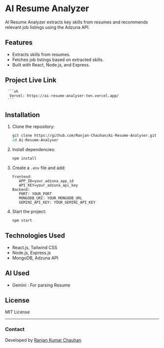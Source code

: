 # AI Resume Analyzer

AI Resume Analyzer extracts key skills from resumes and recommends relevant job listings using the Adzuna API.

## Features
- Extracts skills from resumes.
- Fetches job listings based on extracted skills.
- Built with React, Node.js, and Express.

## Project Live Link 
     ```sh
      Vercel: https://ai-resume-analyser-ten.vercel.app/
     ```
     
## Installation
1. Clone the repository:  
   ```sh
   git clone https://github.com/Ranjan-Chauhan/Ai-Resume-Analyser.git
   cd Ai-Resume-Analyser
   ```
2. Install dependencies:  
   ```sh
   npm install
   ```
3. Create a `.env` file and add:  
   ```env
   Frontend:
      APP_ID=your_adzuna_app_id
      API_KEY=your_adzuna_api_key
   Backend:
      PORT: YOUR_PORT
      MONGODB_URI: YOUR_MONGODB_URL
      GEMINI_API_KEY: YOUR_GEMINI_API_KEY
   ```
4. Start the project:  
   ```sh
   npm start
   ```

## Technologies Used
- React.js, Tailwind CSS
- Node.js, Express.js
- MongoDB, Adzuna API

## AI Used
- Gemini : For parsing Resume

## License
MIT License

---

### Contact
Developed by [Ranjan Kumar Chauhan](https://github.com/Ranjan-Chauhan).


